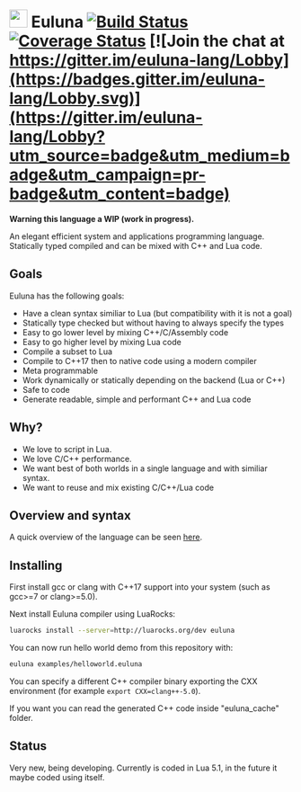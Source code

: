 # <img src="https://edubart.github.io/euluna-lang-website/images/euluna-logo.svg" height="32px"/> Euluna [![Build Status](https://travis-ci.org/edubart/euluna-lang.svg?branch=master)](https://travis-ci.org/edubart/euluna-lang) [![Coverage Status](https://coveralls.io/repos/github/edubart/euluna-lang/badge.svg)](https://coveralls.io/github/edubart/euluna-lang) [![Join the chat at https://gitter.im/euluna-lang/Lobby](https://badges.gitter.im/euluna-lang/Lobby.svg)](https://gitter.im/euluna-lang/Lobby?utm_source=badge&utm_medium=badge&utm_campaign=pr-badge&utm_content=badge)

**Warning this language a WIP (work in progress).**

An elegant efficient system and applications programming language. Statically
typed compiled and can be mixed with C++ and Lua code. 

## Goals

Euluna has the following goals:

* Have a clean syntax similiar to Lua (but compatibility with it is not a goal)
* Statically type checked but without having to always specify the types
* Easy to go lower level by mixing C++/C/Assembly code
* Easy to go higher level by mixing Lua code
* Compile a subset to Lua
* Compile to C++17 then to native code using a modern compiler
* Meta programmable
* Work dynamically or statically depending on the backend (Lua or C++)
* Safe to code
* Generate readable, simple and performant C++ and Lua code

## Why?

* We love to script in Lua.
* We love C/C++ performance.
* We want best of both worlds in a single language and with similiar syntax.
* We want to reuse and mix existing C/C++/Lua code

## Overview and syntax

A quick overview of the language can be seen [here](https://edubart.github.io/euluna-lang-website/overview/#exceptions).

## Installing

First install gcc or clang with C++17 support into your system
(such as gcc>=7 or clang>=5.0).

Next install Euluna compiler using LuaRocks:

```bash
luarocks install --server=http://luarocks.org/dev euluna
```

You can now run hello world demo from this repository with:

```bash
euluna examples/helloworld.euluna
```

You can specify a different C++ compiler binary exporting the CXX environment
(for example `export CXX=clang++-5.0`).

If you want you can read the generated C++ code inside "euluna_cache" folder.

## Status

Very new, being developing.
Currently is coded in Lua 5.1, in the future it maybe coded using itself.
